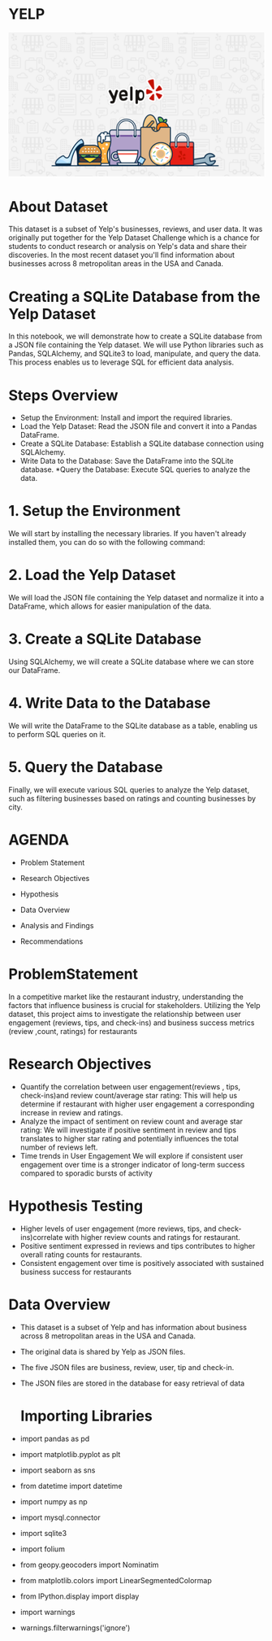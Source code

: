 # YELP
![YELP logo](https://github.com/Ranjit933/YELP/blob/main/yelp.png)
# About Dataset
This dataset is a subset of Yelp's businesses, reviews, and user data. It was originally put together for the Yelp Dataset Challenge which is a chance for students to conduct research or analysis on Yelp's data and share their discoveries. In the most recent dataset you'll find information about businesses across 8 metropolitan areas in the USA and Canada.

# Creating a SQLite Database from the Yelp Dataset
In this notebook, we will demonstrate how to create a SQLite database from a JSON file containing the Yelp dataset. We will use Python libraries such as Pandas, SQLAlchemy, and SQLite3 to load, manipulate, and query the data. This process enables us to leverage SQL for efficient data analysis.

# Steps Overview
* Setup the Environment: Install and import the required libraries.
* Load the Yelp Dataset: Read the JSON file and convert it into a Pandas DataFrame.
* Create a SQLite Database: Establish a SQLite database connection using SQLAlchemy.
* Write Data to the Database: Save the DataFrame into the SQLite database.
*Query the Database: Execute SQL queries to analyze the data.

# 1. Setup the Environment
We will start by installing the necessary libraries. If you haven't already installed them, you can do so with the following command:


# 2. Load the Yelp Dataset
We will load the JSON file containing the Yelp dataset and normalize it into a DataFrame, which allows for easier manipulation of the data.

# 3. Create a SQLite Database
Using SQLAlchemy, we will create a SQLite database where we can store our DataFrame.

# 4. Write Data to the Database
We will write the DataFrame to the SQLite database as a table, enabling us to perform SQL queries on it.

# 5. Query the Database
Finally, we will execute various SQL queries to analyze the Yelp dataset, such as filtering businesses based on ratings and counting businesses by city.

# AGENDA
* Problem Statement

* Research Objectives

* Hypothesis

* Data Overview

* Analysis and Findings

* Recommendations

# ProblemStatement
In a competitive market like the restaurant industry, 
understanding the factors that influence business is crucial for 
stakeholders. Utilizing the Yelp dataset, this project aims to 
investigate the relationship between user engagement (reviews, 
tips, and check-ins) and business success metrics (review ,count, 
ratings) for restaurants

# Research Objectives
* Quantify the correlation between user engagement(reviews , tips, check-ins)and review count/average star 
rating: This will help us determine if restaurant with higher user engagement a corresponding increase in review 
and ratings.
* Analyze the impact of sentiment on review count and average star rating: We will investigate if positive 
sentiment in review and tips translates to higher star rating and potentially influences the total number of 
reviews left.
* Time trends in User Engagement We will explore if consistent user engagement over time is a stronger indicator 
of long-term success compared to sporadic bursts of activity

# Hypothesis Testing
* Higher levels of user engagement (more reviews, tips, and check-ins)correlate with higher review 
counts and ratings for restaurant.
* Positive sentiment expressed in reviews and tips contributes to higher overall rating counts for 
restaurants.
* Consistent engagement over time is positively associated with sustained business success for 
restaurants

# Data Overview
* This dataset is a subset of Yelp and has information about business across 8 metropolitan areas in the USA and 
Canada.
* The original data is shared by Yelp as JSON files.
* The five JSON files are business, review, user, tip and check-in.
* The JSON files are stored in the database for easy retrieval of data

  # Importing Libraries
* import pandas as pd
* import matplotlib.pyplot as plt
* import seaborn as sns
* from datetime import datetime
* import numpy as np 
* import mysql.connector
* import sqlite3
* import folium
* from geopy.geocoders import Nominatim
* from matplotlib.colors import LinearSegmentedColormap
* from IPython.display import display
* import warnings
* warnings.filterwarnings('ignore')
